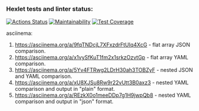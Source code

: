 ### Hexlet tests and linter status:
[![Actions Status](https://github.com/shadowaion/php-project-lvl2/workflows/hexlet-check/badge.svg)](https://github.com/shadowaion/php-project-lvl2/actions)
[![Maintainability](https://api.codeclimate.com/v1/badges/496a10043e4819ba6353/maintainability)](https://codeclimate.com/github/shadowaion/php-project-lvl2/maintainability)
[![Test Coverage](https://api.codeclimate.com/v1/badges/496a10043e4819ba6353/test_coverage)](https://codeclimate.com/github/shadowaion/php-project-lvl2/test_coverage)

asciinema:
1. https://asciinema.org/a/9fqTNDcjL7XFxzdrFtUIq4XcG - flat array JSON comparison.
2. https://asciinema.org/a/x1vySfKuT1fm2x1srkzOzvtGp - flat array YAML comparison.
3. https://asciinema.org/a/5Yv4FTRwg2LDrH30ah3TOBZyF - nested JSON and YAML comparison.
4. https://asciinema.org/a/xU8XJSu8Rw9r22vUtt3B0axz3 - nested YAML comparison and output in "plain" format.
5. https://asciinema.org/a/REzkX0o1meeDDp7g1H9jwpQb8 - nested YAML comparison and output in "json" format.
